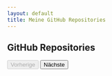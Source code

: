 ```yaml
---
layout: default
title: Meine GitHub Repositories
---
```


## GitHub Repositories

<ul id="repo-list"></ul>
<div id="pagination">
  <button id="prev" disabled>Vorherige</button>
  <span id="page-info"></span>
  <button id="next">Nächste</button>
</div>

<!-- Modals werden hier dynamisch hinzugefügt -->
<div id="repo-modals"></div>

<script>
let currentPage = 1;
const perPage = 6;
let totalRepos = 0;

function fetchRepos(page) {
  fetch(`https://api.github.com/users/volkansah/repos?type=owner&sort=updated&per_page=${perPage}&page=${page}`)
    .then(response => {
      totalRepos = parseInt(response.headers.get('X-Total-Count') || '0');
      return response.json();
    })
    .then(data => {
      let repoList = document.getElementById('repo-list');
      let repoModals = document.getElementById('repo-modals');
      repoList.innerHTML = '';
      repoModals.innerHTML = '';

      data.filter(repo => {
        return !repo.fork && repo.name !== 'volkansah.github.io' && repo.name !== 'VolkanSah';
      }).forEach(repo => {
        // Create list item
        let listItem = document.createElement('li');
        listItem.innerHTML = `<a href="#" data-toggle="modal" data-target="#modal-${repo.name}">${repo.name}</a> - ${repo.description || 'Keine Beschreibung verfügbar'}`;
        repoList.appendChild(listItem);

        // Create modal
        let modal = document.createElement('div');
        modal.className = 'modal fade';
        modal.id = `modal-${repo.name}`;
        modal.setAttribute('tabindex', '-1');
        modal.setAttribute('role', 'dialog');
        modal.setAttribute('aria-labelledby', `modalLabel-${repo.name}`);
        modal.setAttribute('aria-hidden', 'true');
        modal.innerHTML = `
          <div class="modal-dialog modal-lg" role="document">
            <div class="modal-content">
              <div class="modal-header">
                <h5 class="modal-title" id="modalLabel-${repo.name}">${repo.name}</h5>
                <button type="button" class="close" data-dismiss="modal" aria-label="Close">
                  <span aria-hidden="true">&times;</span>
                </button>
              </div>
              <div class="modal-body">
                <p>Loading...</p>
              </div>
              <div class="modal-footer">
                <button type="button" class="btn btn-primary" data-dismiss="modal">Schließen</button>
              </div>
            </div>
          </div>
        `;
        repoModals.appendChild(modal);

        // Load README into modal
        fetch(`https://api.github.com/repos/volkansah/${repo.name}/readme`, {
          headers: { 'Accept': 'application/vnd.github.v3.html+json' }
        })
        .then(response => response.text())
        .then(readme => {
          document.querySelector(`#modal-${repo.name} .modal-body`).innerHTML = readme;
        })
        .catch(() => {
          document.querySelector(`#modal-${repo.name} .modal-body`).innerHTML = 'Keine README-Datei gefunden.';
        });
      });
      
      updatePagination();
    })
    .catch(error => {
      console.error('Error:', error);
      let repoList = document.getElementById('repo-list');
      repoList.innerHTML = '<li>Fehler beim Laden der Repositories.</li>';
    });
}

function updatePagination() {
  const totalPages = Math.ceil(totalRepos / perPage);
  document.getElementById('page-info').textContent = `Seite ${currentPage} von ${totalPages}`;
  document.getElementById('prev').disabled = currentPage === 1;
  document.getElementById('next').disabled = currentPage === totalPages;
}

document.getElementById('prev').addEventListener('click', () => {
  if (currentPage > 1) {
    currentPage--;
    fetchRepos(currentPage);
  }
});

document.getElementById('next').addEventListener('click', () => {
  const totalPages = Math.ceil(totalRepos / perPage);
  if (currentPage < totalPages) {
    currentPage++;
    fetchRepos(currentPage);
  }
});

fetchRepos(currentPage);
</script>
